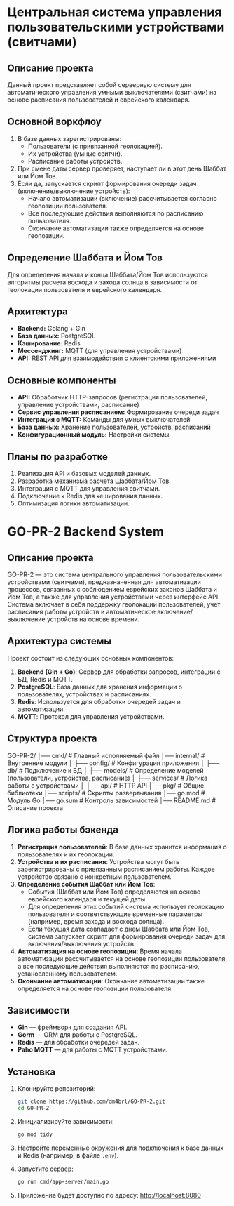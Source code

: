 # Центральная система управления пользовательскими устройствами (свитчами)

## Описание проекта
Данный проект представляет собой серверную систему для автоматического управления умными выключателями (свитчами) на основе расписания пользователей и еврейского календаря.

## Основной воркфлоу
1. В базе данных зарегистрированы:
   - Пользователи (с привязанной геолокацией).
   - Их устройства (умные свитчи).
   - Расписание работы устройств.
2. При смене даты сервер проверяет, наступает ли в этот день Шаббат или Йом Тов.
3. Если да, запускается скрипт формирования очереди задач (включение/выключение устройств):
   - Начало автоматизации (включение) рассчитывается согласно геопозиции пользователя.
   - Все последующие действия выполняются по расписанию пользователя.
   - Окончание автоматизации также определяется на основе геопозиции.

## Определение Шаббата и Йом Тов
Для определения начала и конца Шаббата/Йом Тов используются алгоритмы расчета восхода и захода солнца в зависимости от геолокации пользователя и еврейского календаря.

## Архитектура
- **Backend:** Golang + Gin
- **База данных:** PostgreSQL
- **Кэширование:** Redis
- **Мессенджинг:** MQTT (для управления устройствами)
- **API:** REST API для взаимодействия с клиентскими приложениями

## Основные компоненты
- **API:** Обработчик HTTP-запросов (регистрация пользователей, управление устройствами, расписание)
- **Сервис управления расписанием:** Формирование очереди задач
- **Интеграция с MQTT:** Команды для умных выключателей
- **База данных:** Хранение пользователей, устройств, расписаний
- **Конфигурационный модуль:** Настройки системы

## Планы по разработке
1. Реализация API и базовых моделей данных.
2. Разработка механизма расчета Шаббата/Йом Тов.
3. Интеграция с MQTT для управления свитчами.
4. Подключение к Redis для кеширования данных.
5. Оптимизация логики автоматизации.
















# GO-PR-2 Backend System

## Описание проекта

GO-PR-2 — это система центрального управления пользовательскими устройствами (свитчами), предназначенная для автоматизации процессов, связанных с соблюдением еврейских законов Шаббата и Йом Тов, а также для управления устройствами через интерфейс API. Система включает в себя поддержку геолокации пользователей, учет расписания работы устройств и автоматическое включение/выключение устройств на основе времени.

## Архитектура системы

Проект состоит из следующих основных компонентов:
1. **Backend (Gin + Go)**: Сервер для обработки запросов, интеграции с БД, Redis и MQTT.
2. **PostgreSQL**: База данных для хранения информации о пользователях, устройствах и расписаниях.
3. **Redis**: Используется для обработки очередей задач и автоматизации.
4. **MQTT**: Протокол для управления устройствами.

## Структура проекта

GO-PR-2/
│── cmd/                  # Главный исполняемый файл
│── internal/             # Внутренние модули
│   ├── config/           # Конфигурация приложения
│   ├── db/               # Подключение к БД
│   ├── models/           # Определение моделей (пользователи, устройства, расписание)
│   ├── services/         # Логика работы с устройствами
│   ├── api/              # HTTP API
│── pkg/                  # Общие библиотеки
│── scripts/              # Скрипты развертывания
│── go.mod                # Модуль Go
│── go.sum                # Контроль зависимостей
│── README.md             # Описание проекта


## Логика работы бэкенда

1. **Регистрация пользователей**: В базе данных хранится информация о пользователях и их геолокации.
2. **Устройства и их расписания**: Устройства могут быть зарегистрированы с привязанным расписанием работы. Каждое устройство связано с конкретным пользователем.
3. **Определение события Шаббат или Йом Тов**: 
   - События (Шаббат или Йом Тов) определяются на основе еврейского календаря и текущей даты.
   - Для определения этих событий система использует геолокацию пользователя и соответствующие временные параметры (например, время захода и восхода солнца).
   - Если текущая дата совпадает с днем Шаббата или Йом Тов, система запускает скрипт для формирования очереди задач для включения/выключения устройств.
4. **Автоматизация на основе геопозиции**: Время начала автоматизации рассчитывается на основе геопозиции пользователя, а все последующие действия выполняются по расписанию, установленному пользователем.
5. **Окончание автоматизации**: Окончание автоматизации также определяется на основе геопозиции пользователя.

## Зависимости

- **Gin** — фреймворк для создания API.
- **Gorm** — ORM для работы с PostgreSQL.
- **Redis** — для обработки очередей задач.
- **Paho MQTT** — для работы с MQTT устройствами.

## Установка

1. Клонируйте репозиторий:
    ```bash
    git clone https://github.com/dm4brl/GO-PR-2.git
    cd GO-PR-2
    ```

2. Инициализируйте зависимости:
    ```bash
    go mod tidy
    ```

3. Настройте переменные окружения для подключения к базе данных и Redis (например, в файле `.env`).

4. Запустите сервер:
    ```bash
    go run cmd/app-server/main.go
    ```

5. Приложение будет доступно по адресу: [http://localhost:8080](http://localhost:8080)

